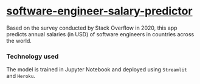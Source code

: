 # [software-engineer-salary-predictor](https://software-salary-prediction.herokuapp.com/)

Based on the survey conducted by Stack Overflow in 2020, this app predicts annual salaries (in USD) of software engineers in countries across the world. 

### Technology used

The model is trained in Jupyter Notebook and deployed using `Streamlit` and `Heroku`.
